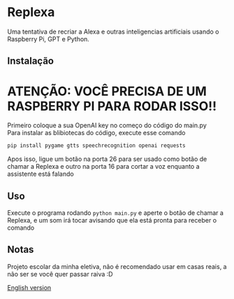 # Replexa

Uma tentativa de recriar a Alexa e outras inteligencias artificiais usando o Raspberry Pi, GPT e Python.

## Instalação
# ATENÇÃO: VOCÊ PRECISA DE UM RASPBERRY PI PARA RODAR ISSO!!
Primeiro coloque a sua OpenAI key no começo do código do main.py\
Para instalar as blibiotecas do código, execute esse comando

```bash
pip install pygame gtts speechrecognition openai requests
```
Apos isso, ligue um botão na porta 26 para ser usado como botão de chamar a Replexa e outro na porta 16 para cortar a voz enquanto a assistente está falando

## Uso

Execute o programa rodando ```python main.py``` e aperte o botão de chamar a Replexa, e um som irá tocar avisando que ela está pronta para receber o comando

## Notas
Projeto escolar da minha eletiva, não é recomendado usar em casas reais, a não ser se você quer passar raiva :D

[English version](ENREADME.md)
